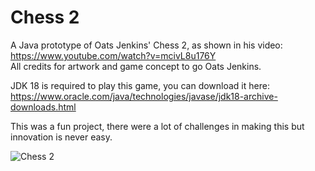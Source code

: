 # Chess 2
A Java prototype of Oats Jenkins' Chess 2, as shown in his video: https://www.youtube.com/watch?v=mcivL8u176Y<br>
All credits for artwork and game concept to go Oats Jenkins.

JDK 18 is required to play this game, you can download it here:<br>
https://www.oracle.com/java/technologies/javase/jdk18-archive-downloads.html

This was a fun project, there were a lot of challenges in making this but innovation is never easy.

![Chess 2](https://i.imgur.com/2ucLU2H.png)
